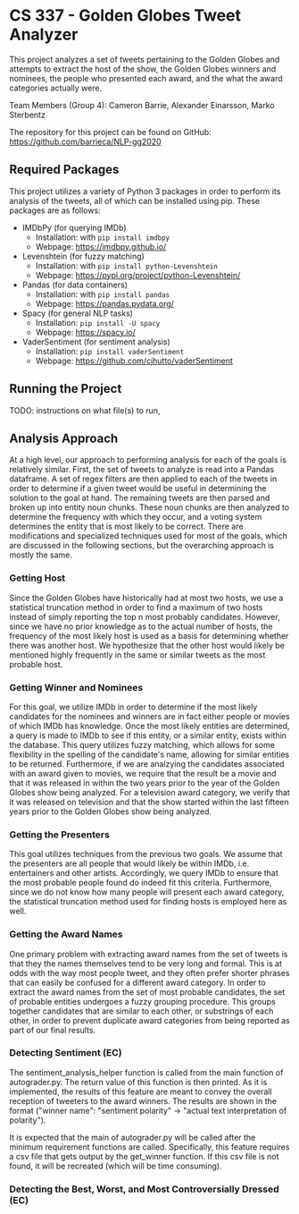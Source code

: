 # CS 337 - Golden Globes Tweet Analyzer

This project analyzes a set of tweets pertaining to the Golden Globes and attempts to extract the
host of the show, the Golden Globes winners and nominees, the people who presented each award,
and the what the award categories actually were.

Team Members (Group 4): Cameron Barrie, Alexander Einarsson, Marko Sterbentz

The repository for this project can be found on GitHub: https://github.com/barrieca/NLP-gg2020

## Required Packages
This project utilizes a variety of Python 3 packages in order to perform its analysis of the tweets, all of which can be installed using pip. These packages are as follows:
- IMDbPy (for querying IMDb)
  - Installation: with `pip install imdbpy`
  - Webpage: https://imdbpy.github.io/
- Levenshtein (for fuzzy matching)
  - Installation: with `pip install python-Levenshtein`
  - Webpage: https://pypi.org/project/python-Levenshtein/
- Pandas (for data containers)
  - Installation: with `pip install pandas`
  - Webpage: https://pandas.pydata.org/
- Spacy (for general NLP tasks)
  - Installation: `pip install -U spacy`
  - Webpage: https://spacy.io/
- VaderSentiment (for sentiment analysis)
  - Installation: `pip install vaderSentiment`
  - Webpage: https://github.com/cjhutto/vaderSentiment

## Running the Project

TODO: instructions on what file(s) to run,


## Analysis Approach
At a high level, our approach to performing analysis for each of the goals is relatively similar.
First, the set of tweets to analyze is read into a Pandas dataframe. A set of regex filters are then
applied to each of the tweets in order to determine if a given tweet would be useful in determining
the solution to the goal at hand. The remaining tweets are then parsed and broken up into entity noun
chunks. These noun chunks are then analyzed to determine the frequency with which they occur, and a
voting system determines the entity that is most likely to be correct. There are modifications and
specialized techniques used for most of the goals, which are discussed in the following sections, but
the overarching approach is mostly the same.

### Getting Host
Since the Golden Globes have historically had at most two hosts, we use a statistical truncation method
in order to find a maximum of two hosts instead of simply reporting the top n most probably candidates.
However, since we have no prior knowledge as to the actual number of hosts, the frequency of the most
likely host is used as a basis for determining whether there was another host. We hypothesize that
the other host would likely be mentioned highly frequently in the same or similar tweets as the
most probable host.

### Getting Winner and Nominees
For this goal, we utilize IMDb in order to determine if the most likely candidates for the nominees and
winners are in fact either people or movies of which IMDb has knowledge. Once the most likely entities are
determined, a query is made to IMDb to see if this entity, or a similar entity, exists within the database.
This query utilizes fuzzy matching, which allows for some flexibility in the spelling of the candidate's
name, allowing for similar entities to be returned. Furthermore, if we are analzying the candidates associated
with an award given to movies, we require that the result be a movie and that it was released in within the
two years prior to the year of the Golden Globes show being analyzed. For a television award category, we
verify that it was released on television and that the show started within the last fifteen years prior to
the Golden Globes show being analyzed.

### Getting the Presenters
This goal utilizes techniques from the previous two goals. We assume that the presenters are all people that
would likely be within IMDb, i.e. entertainers and other artists. Accordingly, we query IMDb to ensure that
the most probable people found do indeed fit this criteria. Furthermore, since we do not know how many
people will present each award category, the statistical truncation method used for finding hosts is employed
here as well.

### Getting the Award Names
One primary problem with extracting award names from the set of tweets is that they the names themselves
tend to be very long and formal. This is at odds with the way most people tweet, and they often prefer
shorter phrases that can easily be confused for a different award category. In order to extract the award names
from the set of most probable candidates, the set of probable entities undergoes a fuzzy grouping procedure. This
groups together candidates that are similar to each other, or substrings of each other, in order to prevent
duplicate award categories from being reported as part of our final results.

### Detecting Sentiment (EC)
The sentiment_analysis_helper function is called from the main function of
autograder.py. The return value of this function is then printed. As it is
implemented, the results of this feature are meant to convey the overall
reception of tweeters to the award winners. The results are shown in the format
("winner name": "sentiment polarity" -> "actual text interpretation of polarity").

It is expected that the main of autograder.py will be called after the minimum
requirement functions are called. Specifically, this feature requires a csv file
that gets output by the get_winner function. If this csv file is not found, it
will be recreated (which will be time consuming).


### Detecting the Best, Worst, and Most Controversially Dressed (EC)
